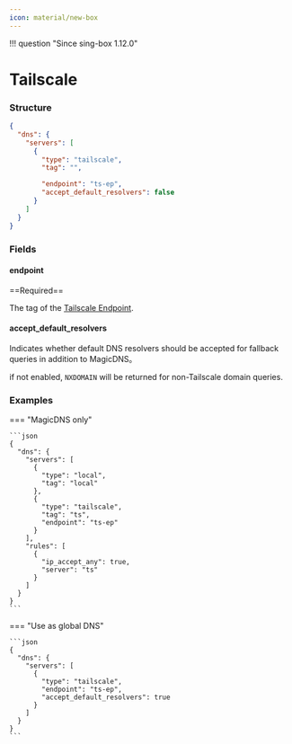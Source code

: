 ```yaml
---
icon: material/new-box
---
```


!!! question "Since sing-box 1.12.0"

# Tailscale

### Structure

```json
{
  "dns": {
    "servers": [
      {
        "type": "tailscale",
        "tag": "",

        "endpoint": "ts-ep",
        "accept_default_resolvers": false
      }
    ]
  }
}
```

### Fields

#### endpoint

==Required==

The tag of the [Tailscale Endpoint](/configuration/endpoint/tailscale).

#### accept_default_resolvers

Indicates whether default DNS resolvers should be accepted for fallback queries in addition to MagicDNS。

if not enabled, `NXDOMAIN` will be returned for non-Tailscale domain queries.

### Examples

=== "MagicDNS only"

    ```json
    {
      "dns": {
        "servers": [
          {
            "type": "local",
            "tag": "local"
          },
          {
            "type": "tailscale",
            "tag": "ts",
            "endpoint": "ts-ep"
          }
        ],
        "rules": [
          {
            "ip_accept_any": true,
            "server": "ts"
          }
        ]
      }
    }
    ```

=== "Use as global DNS"

    ```json
    {
      "dns": {
        "servers": [
          {
            "type": "tailscale",
            "endpoint": "ts-ep",
            "accept_default_resolvers": true
          }
        ]
      }
    }
    ```
